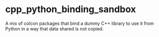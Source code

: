 # cpp_python_binding_sandbox
A mix of colcon packages that bind a dummy C++ library to use it from Python in a way that data shared is not copied.
